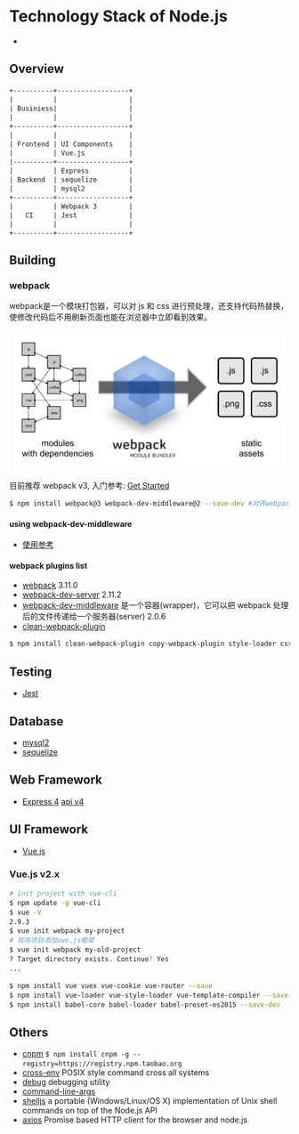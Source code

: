 # Technology Stack of Node.js
 * [](https://github.com/dwyl/technology-stack)

## Overview

```
+----------+------------------+
|          |                  |
| Businiess|                  |
|          |                  |
+----------+------------------+
|          |                  |
| Frontend | UI Components    |
|          | Vue.js           |
|----------+------------------+
|          | Express          |
| Backend  | sequelize        |
|          | mysql2           |
+----------+------------------+
|          | Webpack 3        |
|   CI     | Jest             |
|          |                  |
+----------+------------------+
```

## Building

### webpack
webpack是一个模块打包器，可以对 js 和 css 进行预处理，还支持代码热替换，使修改代码后不用刷新页面也能在浏览器中立即看到效果。

![](./what-is-webpack.png)

目前推荐 webpack v3, 入门参考: [Get Started](https://webpack.js.org/guides/getting-started/)

```bash
$ npm install webpack@3 webpack-dev-middleware@2 --save-dev #对齐webpack3
```

#### using webpack-dev-middleware
 * [使用参考](https://webpack.js.org/guides/development/#using-webpack-dev-middleware)



#### webpack plugins list
 * [webpack](https://www.npmjs.com/package/webpack) 3.11.0
 * [webpack-dev-server](https://www.npmjs.com/package/webpack-dev-server) 2.11.2
 * [webpack-dev-middleware](https://www.npmjs.com/package/webpack-dev-middleware) 是一个容器(wrapper)，它可以把 webpack 处理后的文件传递给一个服务器(server) 2.0.6
 * [clean-webpack-plugin](https://www.npmjs.com/package/clean-webpack-plugin)

```bash
$ npm install clean-webpack-plugin copy-webpack-plugin style-loader css-loader --save-dev
```



## Testing
 * [Jest](http://wiki.li3huo.com/JavaScript_Testing_Overview#Jest)

## Database
 * [mysql2](https://www.npmjs.com/package/mysql2)
 * [sequelize](https://www.npmjs.com/package/sequelize)

## Web Framework
 * [Express 4](http://expressjs.com/) [api v4](http://expressjs.com/en/4x/api.html)

## UI Framework
 * [Vue.js](https://cn.vuejs.org/v2/guide/)

### Vue.js v2.x

```bash
# init project with vue-cli
$ npm update -g vue-cli
$ vue -V
2.9.3
$ vue init webpack my-project
# 现存项目添加vue.js框架
$ vue init webpack my-old-project
? Target directory exists. Continue? Yes
...
```

```bash
$ npm install vue vuex vue-cookie vue-router --save
$ npm install vue-loader vue-style-loader vue-template-compiler --save-dev
$ npm install babel-core babel-loader babel-preset-es2015 --save-dev
```

## Others
 * [cnpm](https://www.npmjs.com/package/cnpm) `$ npm install cnpm -g --registry=https://registry.npm.taobao.org`
 * [cross-env](https://www.npmjs.com/package/cross-env) POSIX style command cross all systems
 * [debug](https://www.npmjs.com/package/debug) debugging utility
 * [command-line-args](https://www.npmjs.com/package/command-line-args)
 * [shelljs](https://www.npmjs.com/package/shelljs) a portable (Windows/Linux/OS X) implementation of Unix shell commands on top of the Node.js API
 * [axios](https://github.com/axios/axios) Promise based HTTP client for the browser and node.js
